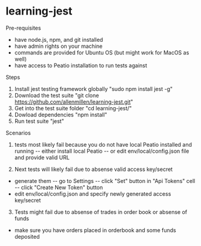 # learning-jest

Pre-requisites
- have node.js, npm, and git installed
- have admin rights on your machine
- commands are provided for Ubuntu OS (but might work for MacOS as well)
- have access to Peatio installation to run tests against

Steps
1. Install jest testing framework globally "sudo npm install jest -g"
2. Download the test suite "git clone https://github.com/allenmillen/learning-jest.git"
3. Get into the test suite folder "cd learning-jest/"
4. Dowload dependencies "npm install"
5. Run test suite "jest"

Scenarios

1) tests most likely fail because you do not have local Peatio installed and running
-- either install local Peatio
-- or edit env/local/config.json file and provide valid URL

2) Next tests will likely fail due to absense valid access key/secret
- generate them
-- go to Settings
-- click "Set" button in "Api Tokens" cell
-- click "Create New Token" button
- edit env/local/config.json and specify newly generated access key/secret

3) Tests might fail due to absense of trades in order book or absense of funds
- make sure you have orders placed in orderbook and some funds deposited
